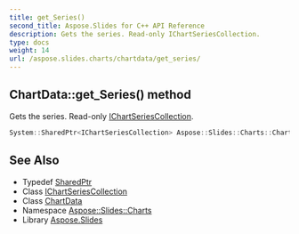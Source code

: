 ```yaml
---
title: get_Series()
second_title: Aspose.Slides for C++ API Reference
description: Gets the series. Read-only IChartSeriesCollection.
type: docs
weight: 14
url: /aspose.slides.charts/chartdata/get_series/
---
```

## ChartData::get_Series() method


Gets the series. Read-only [IChartSeriesCollection](../../ichartseriescollection/).

```cpp
System::SharedPtr<IChartSeriesCollection> Aspose::Slides::Charts::ChartData::get_Series() override
```

## See Also

* Typedef [SharedPtr](../../../system/sharedptr/)
* Class [IChartSeriesCollection](../../ichartseriescollection/)
* Class [ChartData](../)
* Namespace [Aspose::Slides::Charts](../../)
* Library [Aspose.Slides](../../../)